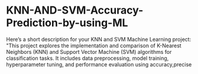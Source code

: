 # KNN-AND-SVM-Accuracy-Prediction-by-using-ML
Here’s a short description for your KNN and SVM Machine Learning project: "This project explores the implementation and comparison of K-Nearest Neighbors (KNN) and Support Vector Machine (SVM) algorithms for classification tasks. It includes data preprocessing, model training, hyperparameter tuning, and performance evaluation using accuracy,precise
